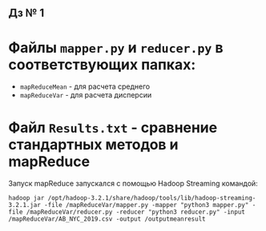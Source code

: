 ## Дз № 1 

# Файлы `mapper.py` и `reducer.py` в соответствующих папках:

* `mapReduceMean` - для расчета среднего
* `mapReduceVar` - для расчета дисперсии

# Файл `Results.txt` - сравнение стандартных методов и mapReduce
 
Запуск mapReduce запускался с помощью Hadoop Streaming командой: 

`hadoop jar /opt/hadoop-3.2.1/share/hadoop/tools/lib/hadoop-streaming-3.2.1.jar -file /mapReduceVar/mapper.py -mapper "python3 mapper.py" -file /mapReduceVar/reducer.py -reducer "python3 reducer.py" -input /mapReduceVar/AB_NYC_2019.csv -output /outputmeanresult
`
